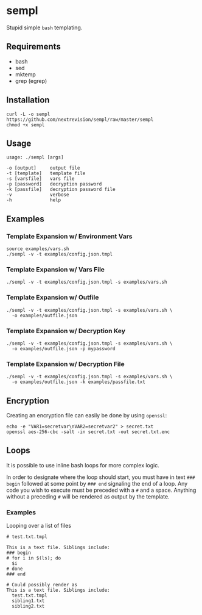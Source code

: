 # sempl

Stupid simple `bash` templating.

## Requirements

* bash
* sed
* mktemp
* grep (egrep)

## Installation

```
curl -L -o sempl https://github.com/nextrevision/sempl/raw/master/sempl
chmod +x sempl
```

## Usage

```
usage: ./sempl [args]

-o [output]     output file
-t [template]   template file
-s [varsfile]   vars file
-p [password]   decryption password
-k [passfile]   decryption password file
-v              verbose
-h              help
```

## Examples

### Template Expansion w/ Environment Vars

```
source examples/vars.sh
./sempl -v -t examples/config.json.tmpl
```

### Template Expansion w/ Vars File

```
./sempl -v -t examples/config.json.tmpl -s examples/vars.sh
```

### Template Expansion w/ Outfile

```
./sempl -v -t examples/config.json.tmpl -s examples/vars.sh \
  -o examples/outfile.json
```

### Template Expansion w/ Decryption Key

```
./sempl -v -t examples/config.json.tmpl -s examples/vars.sh \
  -o examples/outfile.json -p mypassword
```

### Template Expansion w/ Decryption File

```
./sempl -v -t examples/config.json.tmpl -s examples/vars.sh \
  -o examples/outfile.json -k examples/passfile.txt
```

## Encryption

Creating an encryption file can easily be done by using `openssl`:

```
echo -e "VAR1=secretvar\nVAR2=secretvar2" > secret.txt
openssl aes-256-cbc -salt -in secret.txt -out secret.txt.enc
```

## Loops

It is possible to use inline bash loops for more complex logic.

In order to designate where the loop should start, you must have in text
```### begin``` followed at some point by ```### end``` signaling the end
of a loop. Any code you wish to execute must be preceded with a ```#``` and
a space. Anything without a preceding ```#``` will be rendered as output by the
template.

### Examples

Looping over a list of files

    # test.txt.tmpl

    This is a text file. Siblings include:
    ### begin
    # for i in $(ls); do
      $i
    # done
    ### end

    # Could possibly render as
    This is a text file. Siblings include:
      test.txt.tmpl
      sibling1.txt
      sibling2.txt
